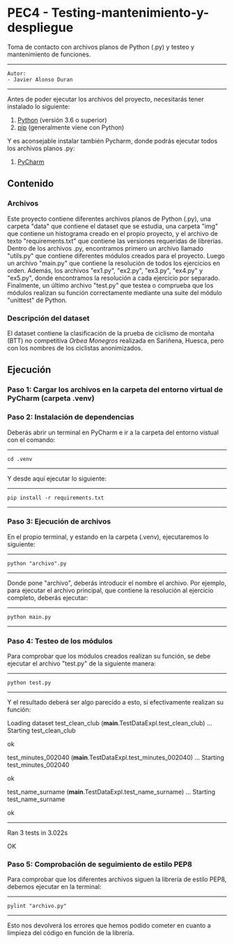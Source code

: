 # PEC4 - Testing-mantenimiento-y-despliegue
Toma de contacto con archivos planos de Python (.py) y testeo y mantenimiento de funciones.

---
    Autor:
    - Javier Alonso Duran
---

Antes de poder ejecutar los archivos del proyecto, necesitarás tener instalado lo siguiente:

1. [Python](https://www.python.org/downloads/) (versión 3.6 o superior)
2. [pip](https://pip.pypa.io/en/stable/installation/) (generalmente viene con Python)

Y es aconsejable instalar también Pycharm, donde podrás ejecutar todos los archivos planos .py:
1. [PyCharm](https://www.jetbrains.com/help/pycharm/installation-guide.html#toolbox)

## Contenido

### Archivos

Este proyecto contiene diferentes archivos planos de Python (.py), una carpeta "data" que contiene el dataset que se estudia, una carpeta "img" que contiene un histograma creado en el propio proyecto, y el archivo de texto "requirements.txt" que contiene las versiones requeridas de librerías. Dentro de los archivos .py, encontramos primero un archivo llamado "utils.py" que contiene diferentes módulos creados para el proyecto. Luego un archivo "main.py" que contiene la resolución de todos los ejercicios en orden. Además, los archivos "ex1.py", "ex2.py", "ex3.py", "ex4.py" y "ex5.py", donde encontramos la resolución a cada ejercicio por separado. Finalmente, un último archivo "test.py" que testea o comprueba que los módulos realizan su función correctamente mediante una suite del módulo "unittest" de Python.

### Descripción del dataset

El dataset contiene la clasificación de la prueba de ciclismo de montaña (BTT) no competitiva *Orbea Monegros* realizada en Sariñena, Huesca, pero con los nombres de los ciclistas anonimizados.

## Ejecución

### Paso 1: Cargar los archivos en la carpeta del entorno virtual de PyCharm (carpeta .venv)

### Paso 2: Instalación de dependencias

Deberás abrir un terminal en PyCharm e ir a la carpeta del entorno vistual con el comando:

---
    cd .venv
---

Y desde aquí ejecutar lo siguiente:

---
    pip install -r requirements.txt
---

### Paso 3: Ejecución de archivos

En el propio terminal, y estando en la carpeta (.venv), ejecutaremos lo siguiente:

---
    python "archivo".py
---

Donde pone "archivo", deberás introducir el nombre el archivo. Por ejemplo, para ejecutar el archivo principal, que contiene la resolución al ejercicio completo, deberás ejecutar:

---
    python main.py
---

### Paso 4: Testeo de los módulos

Para comprobar que los módulos creados realizan su función, se debe ejecutar el archivo "test.py" de la siguiente manera:

---
    python test.py
---
Y el resultado deberá ser algo parecido a esto, si efectivamente realizan su función:

Loading dataset
test_clean_club (__main__.TestDataExpl.test_clean_club) ... Starting test_clean_club

ok

test_minutes_002040 (__main__.TestDataExpl.test_minutes_002040) ... Starting test_minutes_002040

ok

test_name_surname (__main__.TestDataExpl.test_name_surname) ... Starting test_name_surname

ok

----------------------------------------------------------------------
Ran 3 tests in 3.022s

OK

### Paso 5: Comprobación de seguimiento de estilo PEP8

Para comprobar que los diferentes archivos siguen la librería de estilo PEP8, debemos ejecutar en la terminal:

---
    pylint "archivo.py"
---
Esto nos devolverá los errores que hemos podido cometer en cuanto a limpieza del código en función de la librería.
